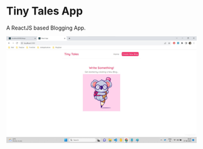 # Tiny Tales App

A ReactJS based Blogging App. 

![StartPage](TinyTalesAppAllBlogsDeletedorStartPage.jpg)
